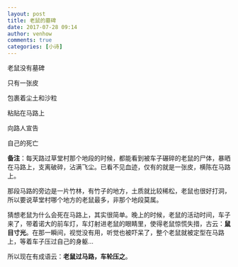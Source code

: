 ```yaml
---
layout: post
title: 老鼠的墓碑
date: 2017-07-28 09:14
author: venhow
comments: true
categories: [小诗]
---
```

老鼠没有墓碑

只有一张皮

包裹着尘土和沙粒

粘贴在马路上

向路人宣告

自己的死亡

<strong>备注</strong>：每天路过草堂村那个地段的时候，都能看到被车子碾碎的老鼠的尸体，暴晒在马路上，支离破碎，沾满飞尘。已看不见血迹，仅有的就是一张皮，横陈在马路上。

那段马路的旁边是一片竹林，有竹子的地方，土质就比较稀松，老鼠也很好打洞，所以要说草堂村哪个地方的老鼠最多，非那个地段莫属。

猜想老鼠为什么会死在马路上，其实很简单。晚上的时候，老鼠的活动时间，车子来了，带着诺大的前车灯，车灯射进老鼠的眼睛里，使得老鼠惊慌失措，古云：<strong>鼠目寸光</strong>。在那一瞬间，视觉没有用，听觉也被吓呆了，整个老鼠就被定型在马路上，等着车子压过自己的身躯…

所以现在有成语云：<strong>老鼠过马路，车轮压之</strong>。
